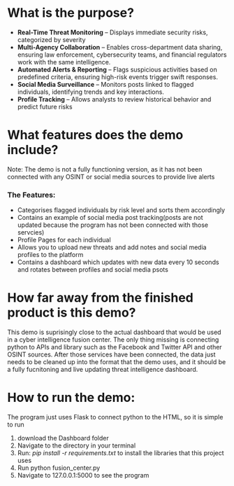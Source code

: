 <h1>What is the purpose?</h1>
<ul>
  <li><strong>Real-Time Threat Monitoring</strong> – Displays immediate security risks, categorized by severity</li>
  <li><strong>Multi-Agency Collaboration</strong> – Enables cross-department data sharing, ensuring law enforcement, cybersecurity teams, and financial regulators work with the same intelligence.</li>
  <li><strong>Automated Alerts & Reporting</strong> – Flags suspicious activities based on predefined criteria, ensuring high-risk events trigger swift responses.</li>
  <li><strong>Social Media Surveillance</strong> – Monitors posts linked to flagged individuals, identifying trends and key interactions.</li>
  <li><strong>Profile Tracking</strong> – Allows analysts to review historical behavior and predict future risks</li>
</ul>

<h1>What features does the demo include?</h1>

<p>Note: The demo is not a fully functioning version, as it has not been connected with any OSINT or social media sources to provide live alerts</p>
<h3>The Features:</h3>
<ul>
  <li>Categorises flagged individuals by risk level and sorts them accordingly</li>
  <li>Contains an example of social media post tracking(posts are not updated because the program has not been connected with those servcies)</li>
  <li>Profile Pages for each individual</li>
  <li>Allows you to upload new threats and add notes and social media profiles to the platform</li>
  <li>Contains a dashboard which updates with new data every 10 seconds and rotates between profiles and social media psots</li>
</ul>

<h1>How far away from the finished product is this demo?</h1>
<p>This demo is suprisingly close to the actual dashboard that would be used in a cyber intelligence fusion center. The only thing missing is connecting python to APIs and library such as the Facebook and Twitter API and other OSINT sources. After those services have been connected, the data just needs to be cleaned up into the format that the demo uses, and it should be a fully fucnitoning and live updating threat intelligence dashboard.</p>

<h1>How to run the demo:</h1>
<p>The program just uses Flask to connect python to the HTML, so it is simple to run</p>
<ol>
  <li>download the Dashboard folder</li>
  <li>Navigate to the directory in your terminal</li>
  <li>Run: <i>pip install -r requirements.txt</i> to install the libraries that this project uses</li>
  <li>Run python fusion_center.py</li>
  <li>Navigate to 127.0.0.1:5000 to see the program</li>
</ol>
